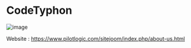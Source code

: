 # CodeTyphon

![image](https://github.com/user-attachments/assets/5757982b-0bc7-4103-ac5b-14fb6567046d)

Website : https://www.pilotlogic.com/sitejoom/index.php/about-us.html
